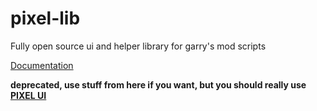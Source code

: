 # pixel-lib
Fully open source ui and helper library for garry's mod scripts

[Documentation](https://docs.bluiscool.dev)

**deprecated, use stuff from here if you want, but you should really use [PIXEL UI](https://github.com/tomdotbat/pixel-ui)**
